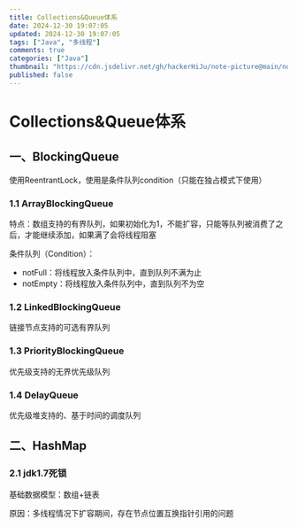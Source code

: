 ```yaml
---
title: Collections&Queue体系
date: 2024-12-30 19:07:05
updated: 2024-12-30 19:07:05
tags: ["Java", "多线程"]
comments: true
categories: ["Java"]
thumbnail: "https://cdn.jsdelivr.net/gh/hackerHiJu/note-picture@main/note-picture/%25E5%25A4%25A9%25E7%25A9%25BA.png"
published: false
---
```


# Collections&Queue体系

## 一、BlockingQueue

使用ReentrantLock，使用是条件队列condition（只能在独占模式下使用）

### 1.1 ArrayBlockingQueue

特点：数组支持的有界队列，如果初始化为1，不能扩容，只能等队列被消费了之后，才能继续添加，如果满了会将线程阻塞

条件队列（Condition）：

- notFull：将线程放入条件队列中，直到队列不满为止
- notEmpty：将线程放入条件队列中，直到队列不为空

### 1.2 LinkedBlockingQueue

链接节点支持的可选有界队列

### 1.3 PriorityBlockingQueue

优先级支持的无界优先级队列

### 1.4 DelayQueue

优先级堆支持的、基于时间的调度队列

## 二、HashMap

### 2.1 jdk1.7死锁

基础数据模型：数组+链表

原因：多线程情况下扩容期间，存在节点位置互换指针引用的问题
